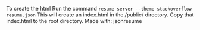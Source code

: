 To create the html
Run the command `resume server --theme stackoverflow resume.json`
This will create an index.html in the /public/ directory. Copy that index.html to the root directory.
Made with: jsonresume